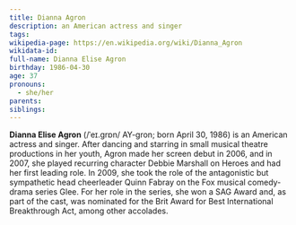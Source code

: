 ```yaml
---
title: Dianna Agron
description: an American actress and singer
tags: 
wikipedia-page: https://en.wikipedia.org/wiki/Dianna_Agron
wikidata-id: 
full-name: Dianna Elise Agron
birthday: 1986-04-30
age: 37
pronouns:
  - she/her
parents: 
siblings:
---
```

**Dianna Elise Agron** (/ˈeɪ.ɡrɒn/ AY-gron; born April 30, 1986) is an American actress and singer. After dancing and starring in small musical theatre productions in her youth, Agron made her screen debut in 2006, and in 2007, she played recurring character Debbie Marshall on Heroes and had her first leading role. In 2009, she took the role of the antagonistic but sympathetic head cheerleader Quinn Fabray on the Fox musical comedy-drama series Glee. For her role in the series, she won a SAG Award and, as part of the cast, was nominated for the Brit Award for Best International Breakthrough Act, among other accolades.

